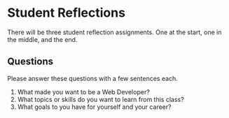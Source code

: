 # Student Reflections

There will be three student reflection assignments. One at the start, one in the middle, and the end.

## Questions

Please answer these questions with a few sentences each.

1. What made you want to be a Web Developer?
2. What topics or skills do you want to learn from this class?
3. What goals to you have for yourself and your career?
